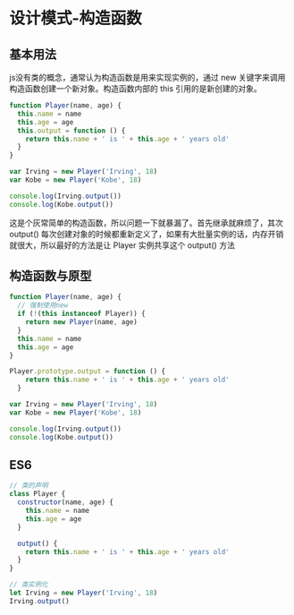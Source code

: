 # 设计模式-构造函数

##  基本用法

js没有类的概念，通常认为构造函数是用来实现实例的，通过 new 关键字来调用构造函数创建一个新对象。构造函数内部的 this 引用的是新创建的对象。

```js
function Player(name, age) {
  this.name = name
  this.age = age
  this.output = function () {
    return this.name + ' is ' + this.age + ' years old'
  }
}

var Irving = new Player('Irving', 18)
var Kobe = new Player('Kobe', 18)

console.log(Irving.output())
console.log(Kobe.output())
```

这是个灰常简单的构造函数，所以问题一下就暴漏了。首先继承就麻烦了，其次 output() 每次创建对象的时候都重新定义了，如果有大批量实例的话，内存开销就很大，所以最好的方法是让 Player 实例共享这个 output() 方法

## 构造函数与原型

```js
function Player(name, age) {
  // 强制使用new
  if (!(this instanceof Player)) {
    return new Player(name, age)
  }
  this.name = name
  this.age = age
}

Player.prototype.output = function () {
    return this.name + ' is ' + this.age + ' years old'
  }

var Irving = new Player('Irving', 18)
var Kobe = new Player('Kobe', 18)

console.log(Irving.output())
console.log(Kobe.output())
```

## ES6

```js
// 类的声明
class Player {
  constructor(name, age) {
    this.name = name
    this.age = age
  }

  output() {
    return this.name + ' is ' + this.age + ' years old'
  }
}

// 类实例化
let Irving = new Player('Irving', 18)
Irving.output()
```